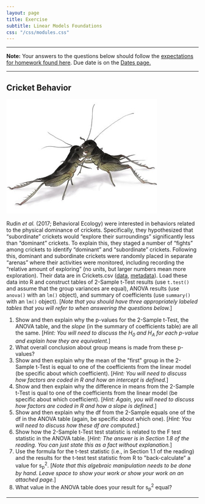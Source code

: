 ```yaml
---
layout: page
title: Exercise
subtitle: Linear Models Foundations
css: "/css/modules.css"
---
```


----

<div class="alert alert-warning">
  <strong>Note:</strong> Your answers to the questions below should follow the <a href="../../resources/hwformat" target="_blank">expectations for homework found here</a>. Due date is on the <a href="../../resources/Dates-Current" target="_blank">Dates page.</a>
</div>

----

## Cricket Behavior
<img src="../zimgs/crickets_fighting.jpg" alt="Crickets Fighting" class="img-right">

Rudin *et al.* (2017; Behavioral Ecology) were interested in behaviors related to the physical dominance of crickets. Specifically, they hypothesized that “subordinate” crickets would “explore their surroundings” significantly less than “dominant” crickets. To explain this, they staged a number of “fights” among crickets to identify “dominant” and “subordinate” crickets. Following this, dominant and subordinate crickets were randomly placed in separate “arenas” where their activities were monitored, including recording the “relative amount of exploring” (no units, but larger numbers mean more exploration). Their data are in Crickets.csv ([data](https://raw.githubusercontent.com/droglenc/NCData/master/Crickets.csv), [metadata](https://raw.githubusercontent.com/droglenc/NCData/master/Crickets_meta.txt)). Load these data into R and construct tables of 2-Sample t-Test results (use `t.test()` and assume that the group variances are equal), ANOVA results (use `anova()` with an `lm()` object), and summary of coefficients (use `summary()` with an `lm()` object). [*Note that you should have three appropriately labeled tables that you will refer to when answering the questions below.*]

1. Show and then explain why the p-values for the 2-Sample t-Test, the ANOVA table, and the *slope* (in the summary of coefficients table) are all the same. [*Hint: You will need to discuss the H<sub>0</sub> and H<sub>A</sub> for each p-value and explain how they are equivalent.*]
1. What overall conclusion about group means is made from these p-values?
1. Show and then explain why the mean of the "first" group in the 2-Sample t-Test is equal to one of the coefficients from the linear model (be specific about which coefficient). [*Hint: You will need to discuss how factors are coded in R and how an intercept is defined.*]
1. Show and then explain why the difference in means from the 2-Sample t-Test is qual to one of the coefficients from the linear model (be specific about which coefficient). [*Hint: Again, you will need to discuss how factors are coded in R and how a slope is defined.*]
1. Show and then explain why the df from the 2-Sample equals one of the df in the ANOVA table (again, be specific about which one). [*Hint: You will need to discuss how these df are computed.*]
1. Show how the 2-Sample t-Test test statistic is related to the F test statistic in the ANOVA table. [*Hint: The answer is in Section 1.8 of the reading. You can just state this as a fact without explanation.*]
1. Use the formula for the t-test statistic (i.e., in Section 1.1 of the reading) and the results for the t-test test statistic from R to "back-calculate" a value for s<sub>p</sub><sup>2</sup>. [*Note that this algebraic manipulation needs to be done by hand. Leave space to show your work or show your work on an attached page.*]
1. What value in the ANOVA table does your result for s<sub>p</sub><sup>2</sup> equal?

----
